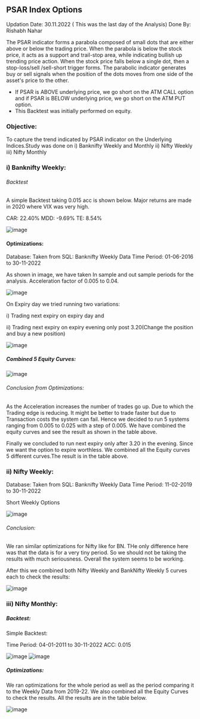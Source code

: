 ## PSAR Index Options
Updation Date: 30.11.2022 ( This was the last day of the Analysis)
Done By: Rishabh Nahar

The PSAR indicator forms a parabola composed of small dots that are either above or below the trading price. When the parabola is below the stock price, it acts as a support and trail-stop area, while indicating bullish up trending price action. When the stock price falls below a single dot, then a stop-loss/sell /sell-short trigger forms.
The parabolic indicator generates buy or sell signals when the position of the dots moves from one side of the asset's price to the other.

- If PSAR is ABOVE underlying price, we go short on the ATM CALL option and if PSAR is BELOW underlying price, we go short on the ATM PUT option.
- This Backtest was initially performed on equity.

### Objective:
To capture the trend indicated by PSAR indicator on the Underlying Indices.Study was done on 
i)   Banknifty Weekly and Monthly
ii)  Nifty Weekly
iii) Nifty Monthly




### i) Banknifty Weekly:



###### Backtest

A simple Backtest taking 0.015 acc is shown below. Major returns are made in 2020 where VIX was very high.

CAR: 22.40%
MDD: -9.69%
TE:  8.54%

![image](https://user-images.githubusercontent.com/67407393/236745165-ec368aa9-4672-444d-a501-9b2e92968d1d.png)


#### Optimizations:

Database: Taken from SQL: Banknifty Weekly Data 
Time Period: 01-06-2016 to 30-11-2022

As shown in image, we have taken In sample and out sample periods for the analysis. Acceleration factor of 0.005 to 0.04.

![image](https://user-images.githubusercontent.com/67407393/236748167-885b656d-f8d8-4020-b579-5ce429ac0b6b.png)


On Expiry day we tried running two variations: 

i) Trading next expiry on expiry day and 

ii) Trading next expiry on expiry evening only post 3.20(Change the position and buy a new position)

![image](https://user-images.githubusercontent.com/67407393/236747401-9caf4733-08b4-4c80-893a-cd4e27e8793b.png)


##### Combined 5 Equity Curves:

![image](https://user-images.githubusercontent.com/67407393/236748370-894a0332-c336-4345-ac47-7c6964cc3125.png)

###### Conclusion from Optimizations:

As the Acceleration increases the number of trades go up. Due to which the Trading edge is reducing. It might be better to trade faster but due to Transaction costs
the system can fail. Hence we decided to run 5 systems ranging from 0.005 to 0.025 with a step of 0.005. We have combined the equity curves and see the result as shown in the table above. 

Finally we concluded to run next expiry only after 3.20 in the evening. Since we want the option to expire worthless. We combined all the Equity curves 5 different curves.The result is in the table above. 

### ii) Nifty Weekly:


Database: Taken from SQL: Banknifty Weekly Data 
Time Period: 11-02-2019 to 30-11-2022

Short Weekly Options						

![image](https://user-images.githubusercontent.com/67407393/236762562-4b52ba86-66b7-471f-abe3-c2a2bb75499f.png)


###### Conclusion:

We ran similar optimizations for Nifty like for BN. THe only difference here was that the data is for a very tiny period. So we should not be taking the results with much seriousness. Overall the system seems to be working.

After this we combined both Nifty Weekly and BankNifty Weekly 5 curves each to check the results:

![image](https://user-images.githubusercontent.com/67407393/236764069-90cba61f-14e0-414f-84ac-530001bfd062.png)

### iii) Nifty Monthly:

##### Backtest:

Simple Backtest:

Time Period: 04-01-2011 to 30-11-2022
ACC: 0.015
 
![image](https://user-images.githubusercontent.com/67407393/236765345-88728bd6-ad82-4b4f-909a-9537e45c12e5.png)
![image](https://user-images.githubusercontent.com/67407393/236765152-dc7c650a-098a-454a-ab6c-298251c664b6.png)


##### Optimizations:

We ran optimizations for the whole period as well as the period comparing it to the Weekly Data from 2019-22. We also combined all the Equity Curves
to check the results. All the results are in the table below. 

![image](https://user-images.githubusercontent.com/67407393/236765834-cb5b878c-58d8-4532-af92-a8e519f9e7fa.png)




